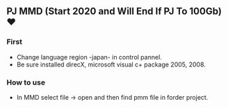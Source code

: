 ## PJ MMD (Start 2020 and Will End If PJ To 100Gb) :heart:
### First
- Change language region -japan- in control pannel.
- Be sure installed direcX, microsoft visual c+ package 2005, 2008.

### How to use
- In MMD select file -> open and then find pmm file in forder project.

